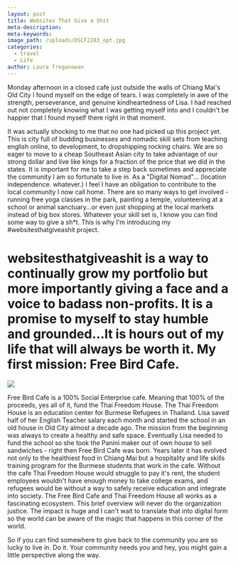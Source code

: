 ```yaml
---
layout: post
title: Websites That Give a Shit
meta-description:
meta-keywords:
image_path: /uploads/DSCF2283_opt.jpg
categories:
  - travel
  - Life
author: Laura Treganowan
---
```



Monday afternoon in a closed cafe just outside the walls of Chiang Mai's Old City I found myself on the edge of tears. I was completely in awe of the strength, perseverance, and genuine kindheartedness of Lisa. I had reached out not completely knowing what I was getting myself into and I couldn't be happier that I found myself there right in that moment.

It was actually shocking to me that no one had picked up this project yet. This is city full of budding businesses and nomadic skill sets from teaching english online, to development, to dropshipping rocking chairs. We are so eager to move to a cheap Southeast Asian city to take advantage of our strong dollar and live like kings for a fraction of the price that we did in the states. It is important for me to take a step back sometimes and appreciate the community I am so fortunate to live in. As a "Digital Nomad"… (location independence. whatever.) I feel I have an obligation to contribute to the local community I now call home. There are so many ways to get involved - running free yoga classes in the park, painting a temple, volunteering at a school or animal sanctuary…or even just shopping at the local markets instead of big box stores. Whatever your skill set is, I know you can find some way to give a sh\*t. This is why I'm introducing my #websitesthatgiveashit project.

# websitesthatgiveashit is a way to continually grow my portfolio but more importantly giving a face and a voice to badass non-profits. It is a promise to myself to stay humble and grounded…It is hours out of my life that will always be worth it. My first mission: Free Bird Cafe.

![](/uploads/versions/dscf2261---x----4896-3264x---.JPG)

Free Bird Cafe is a 100% Social Enterprise cafe. Meaning that 100% of the proceeds, yes all of it, fund the Thai Freedom House. The Thai Freedom House is an education center for Burmese Refugees in Thailand. Lisa saved half of her English Teacher salary each month and started the school in an old house in Old City almost a decade ago. The mission from the beginning was always to create a healthy and safe space. Eventually Lisa needed to fund the school so she took the Panini maker out of own house to sell sandwiches - right then Free Bird Cafe was born. Years later it has evolved not only to the healthiest food in Chiang Mai but a hospitality and life skills training program for the Burmese students that work in the cafe. Without the cafe Thai Freedom House would struggle to pay it's rent, the student employees wouldn't have enough money to take college exams, and refugees would be without a way to safely receive education and integrate into society. The Free Bird Cafe and Thai Freedom House all works as a fascinating ecosystem. This brief overview will never do the organization justice. The impact is huge and I can't wait to translate that into digital form so the world can be aware of the magic that happens in this corner of the world.

So if you can find somewhere to give back to the community you are so lucky to live in. Do it. Your community needs you and hey, you might gain a little perspective along the way.